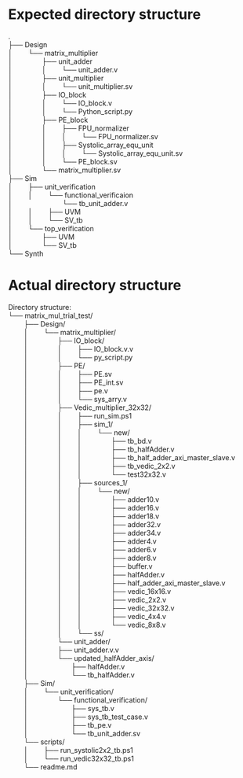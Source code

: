 
# Expected directory structure
.  
├── Design  
│ &emsp;&emsp;└── matrix_multiplier  
│&emsp;&emsp;&emsp;&emsp;       ├── unit_adder  
│&emsp;&emsp;&emsp;&emsp;       │&emsp;&emsp;  └── unit_adder.v  
│&emsp;&emsp;&emsp;&emsp;       ├── unit_multiplier  
│&emsp;&emsp;&emsp;&emsp;       │&emsp;&emsp;  └── unit_multiplier.sv  
│&emsp;&emsp;&emsp;&emsp;       ├── IO_block  
│&emsp;&emsp;&emsp;&emsp;       │&emsp;&emsp;  └── IO_block.v  
│&emsp;&emsp;&emsp;&emsp;       │&emsp;&emsp;  └── Python_script.py  
│&emsp;&emsp;&emsp;&emsp;       ├── PE_block  
│&emsp;&emsp;&emsp;&emsp;       │&emsp;&emsp;   ├── FPU_normalizer  
│&emsp;&emsp;&emsp;&emsp;       │&emsp;&emsp;   │&emsp;&emsp;  └── FPU_normalizer.sv  
│&emsp;&emsp;&emsp;&emsp;       │&emsp;&emsp;   ├── Systolic_array_equ_unit  
│&emsp;&emsp;&emsp;&emsp;       │&emsp;&emsp;   │&emsp;&emsp;   └── Systolic_array_equ_unit.sv  
│&emsp;&emsp;&emsp;&emsp;       │&emsp;&emsp;   └── PE_block.sv  
│&emsp;&emsp;&emsp;&emsp;       └── matrix_multiplier.sv  
├── Sim  
│&emsp;&emsp;   ├── unit_verification  
│&emsp;&emsp;   │&emsp;&emsp;  └── functional_verificaion  
│&emsp;&emsp;&emsp;&emsp;&emsp;&emsp;&emsp; └── tb_unit_adder.v  
│&emsp;&emsp;   │&emsp;&emsp;   ├── UVM  
│&emsp;&emsp;   │&emsp;&emsp;   └── SV_tb  
│&emsp;&emsp;   └── top_verification  
│&emsp;&emsp;&emsp;&emsp;       ├── UVM  
│&emsp;&emsp;&emsp;&emsp;       └── SV_tb  
└── Synth  

# Actual directory structure

Directory structure:  
└── matrix_mul_trial_test/  
&emsp;&emsp;    ├── Design/  
&emsp;&emsp;    │&emsp;&emsp;   └── matrix_multiplier/  
&emsp;&emsp;    │&emsp;&emsp;&emsp;&emsp;       ├── IO_block/  
&emsp;&emsp;    │&emsp;&emsp;&emsp;&emsp;       │&emsp;&emsp;   ├── IO_block.v.v  
&emsp;&emsp;    │&emsp;&emsp;&emsp;&emsp;       │&emsp;&emsp;   └── py_script.py  
&emsp;&emsp;    │&emsp;&emsp;&emsp;&emsp;       ├── PE/  
&emsp;&emsp;    │&emsp;&emsp;&emsp;&emsp;       │&emsp;&emsp;   ├── PE.sv  
&emsp;&emsp;    │&emsp;&emsp;&emsp;&emsp;       │&emsp;&emsp;   ├── PE_int.sv  
&emsp;&emsp;    │&emsp;&emsp;&emsp;&emsp;       │&emsp;&emsp;   ├── pe.v  
&emsp;&emsp;    │&emsp;&emsp;&emsp;&emsp;       │&emsp;&emsp;   └── sys_arry.v  
&emsp;&emsp;    │&emsp;&emsp;&emsp;&emsp;       ├── Vedic_multiplier_32x32/  
&emsp;&emsp;    │&emsp;&emsp;&emsp;&emsp;       │&emsp;&emsp;   ├── run_sim.ps1  
&emsp;&emsp;    │&emsp;&emsp;&emsp;&emsp;       │&emsp;&emsp;   ├── sim_1/  
&emsp;&emsp;    │&emsp;&emsp;&emsp;&emsp;       │&emsp;&emsp;   │&emsp;&emsp;   └── new/  
&emsp;&emsp;    │&emsp;&emsp;&emsp;&emsp;       │&emsp;&emsp;   │&emsp;&emsp;&emsp;&emsp;       ├── tb_bd.v  
&emsp;&emsp;    │&emsp;&emsp;&emsp;&emsp;       │&emsp;&emsp;   │&emsp;&emsp;&emsp;&emsp;       ├── tb_halfAdder.v  
&emsp;&emsp;    │&emsp;&emsp;&emsp;&emsp;       │&emsp;&emsp;   │&emsp;&emsp;&emsp;&emsp;       ├── tb_half_adder_axi_master_slave.v  
&emsp;&emsp;    │&emsp;&emsp;&emsp;&emsp;       │&emsp;&emsp;   │&emsp;&emsp;&emsp;&emsp;       ├── tb_vedic_2x2.v  
&emsp;&emsp;    │&emsp;&emsp;&emsp;&emsp;       │&emsp;&emsp;   │&emsp;&emsp;&emsp;&emsp;       └── test32x32.v  
&emsp;&emsp;    │&emsp;&emsp;&emsp;&emsp;       │&emsp;&emsp;   ├── sources_1/  
&emsp;&emsp;    │&emsp;&emsp;&emsp;&emsp;       │&emsp;&emsp;   │&emsp;&emsp;   └── new/  
&emsp;&emsp;    │&emsp;&emsp;&emsp;&emsp;       │&emsp;&emsp;   │&emsp;&emsp;&emsp;&emsp;       ├── adder10.v  
&emsp;&emsp;    │&emsp;&emsp;&emsp;&emsp;       │&emsp;&emsp;   │&emsp;&emsp;&emsp;&emsp;       ├── adder16.v  
&emsp;&emsp;    │&emsp;&emsp;&emsp;&emsp;       │&emsp;&emsp;   │&emsp;&emsp;&emsp;&emsp;       ├── adder18.v  
&emsp;&emsp;    │&emsp;&emsp;&emsp;&emsp;       │&emsp;&emsp;   │&emsp;&emsp;&emsp;&emsp;       ├── adder32.v  
&emsp;&emsp;    │&emsp;&emsp;&emsp;&emsp;       │&emsp;&emsp;   │&emsp;&emsp;&emsp;&emsp;       ├── adder34.v  
&emsp;&emsp;    │&emsp;&emsp;&emsp;&emsp;       │&emsp;&emsp;   │&emsp;&emsp;&emsp;&emsp;       ├── adder4.v  
&emsp;&emsp;    │&emsp;&emsp;&emsp;&emsp;       │&emsp;&emsp;   │&emsp;&emsp;&emsp;&emsp;       ├── adder6.v  
&emsp;&emsp;    │&emsp;&emsp;&emsp;&emsp;       │&emsp;&emsp;   │&emsp;&emsp;&emsp;&emsp;       ├── adder8.v  
&emsp;&emsp;    │&emsp;&emsp;&emsp;&emsp;       │&emsp;&emsp;   │&emsp;&emsp;&emsp;&emsp;       ├── buffer.v  
&emsp;&emsp;    │&emsp;&emsp;&emsp;&emsp;       │&emsp;&emsp;   │&emsp;&emsp;&emsp;&emsp;       ├── halfAdder.v  
&emsp;&emsp;    │&emsp;&emsp;&emsp;&emsp;       │&emsp;&emsp;   │&emsp;&emsp;&emsp;&emsp;       ├── half_adder_axi_master_slave.v  
&emsp;&emsp;    │&emsp;&emsp;&emsp;&emsp;       │&emsp;&emsp;   │&emsp;&emsp;&emsp;&emsp;       ├── vedic_16x16.v  
&emsp;&emsp;    │&emsp;&emsp;&emsp;&emsp;       │&emsp;&emsp;   │&emsp;&emsp;&emsp;&emsp;       ├── vedic_2x2.v  
&emsp;&emsp;    │&emsp;&emsp;&emsp;&emsp;       │&emsp;&emsp;   │&emsp;&emsp;&emsp;&emsp;       ├── vedic_32x32.v  
&emsp;&emsp;    │&emsp;&emsp;&emsp;&emsp;       │&emsp;&emsp;   │&emsp;&emsp;&emsp;&emsp;       ├── vedic_4x4.v  
&emsp;&emsp;    │&emsp;&emsp;&emsp;&emsp;       │&emsp;&emsp;   │&emsp;&emsp;&emsp;&emsp;       └── vedic_8x8.v  
&emsp;&emsp;    │&emsp;&emsp;&emsp;&emsp;       │&emsp;&emsp;   └── ss/  
&emsp;&emsp;    │&emsp;&emsp;&emsp;&emsp;       └── unit_adder/  
&emsp;&emsp;    │&emsp;&emsp;&emsp;&emsp;           ├── unit_adder.v.v  
&emsp;&emsp;    │&emsp;&emsp;&emsp;&emsp;           └── updated_halfAdder_axis/  
&emsp;&emsp;    │&emsp;&emsp;&emsp;&emsp;&emsp;&emsp;               ├── halfAdder.v  
&emsp;&emsp;    │&emsp;&emsp;&emsp;&emsp;&emsp;&emsp;               └── tb_halfAdder.v  
&emsp;&emsp;    ├── Sim/  
&emsp;&emsp;    │&emsp;&emsp;   └── unit_verification/  
&emsp;&emsp;    │&emsp;&emsp;&emsp;&emsp;       └── functional_verification/  
&emsp;&emsp;    │&emsp;&emsp;&emsp;&emsp;&emsp;&emsp;           ├── sys_tb.v  
&emsp;&emsp;    │&emsp;&emsp;&emsp;&emsp;&emsp;&emsp;           ├── sys_tb_test_case.v  
&emsp;&emsp;    │&emsp;&emsp;&emsp;&emsp;&emsp;&emsp;           ├── tb_pe.v  
&emsp;&emsp;    │&emsp;&emsp;&emsp;&emsp;&emsp;&emsp;           └── tb_unit_adder.sv  
&emsp;&emsp;    └── scripts/  
&emsp;&emsp;    │&emsp;&emsp;    ├── run_systolic2x2_tb.ps1  
&emsp;&emsp;    │&emsp;&emsp;    └── run_vedic32x32_tb.ps1  
&emsp;&emsp;    └── readme.md  
